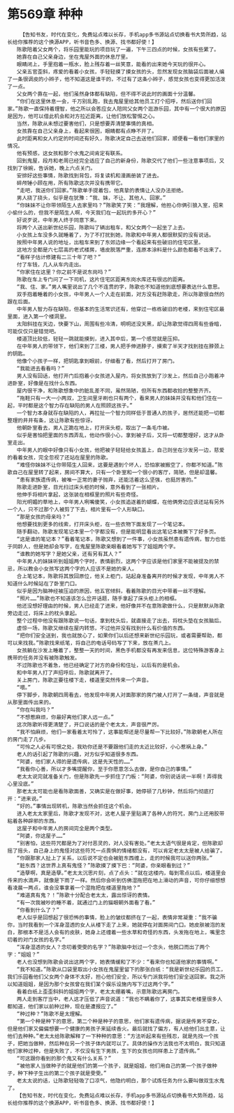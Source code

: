 # 第569章 种种
        【告知书友，时代在变化，免费站点难以长存，手机app多书源站点切换看书大势所趋，站长给你推荐的这个换源APP，听书音色多、换源、找书都好使！】
       陈歌陪着父女两个，将乐园里能玩的项目玩了一遍，下午三四点的时候，女孩有些累了。
       她靠在自己父亲身边，坐在鬼屋外面的休息厅里。
       眼睛闭上，手里抱着一瓶水，脸上残存着一丝笑意，能看的出来她今天玩的很开心。
       父亲五官歪斜，疼爱的看着小女孩，手轻轻摸了摸女孩的头，忽然发现女孩脑袋后面被人编了一条很调皮的小辫子，他不知道这是谁干的，不过有了这条小辫子，感觉女孩也变得更加活泼了一点。
       父女两个靠在一起，他们虽然身体都有缺陷，但不得不说此时的画面十分温馨。
       “你们在这里休息一会，千万别乱跑，我去鬼屋里给其他员工打个招呼，然后送你们回家。”陈歌一直保持着理智，他之所以会答应女人陪同父女两个逛游乐园，其中有一个很大的原因是因为，他可以借此机会和对方拉近距离，让他们放松警惕之心。
       当然，陈歌从未想过要害他们，只是想要弄清楚事情的真相。
       女孩靠在自己父亲身上，看起来很困，眼睛都有点睁不开了。
       此时距离和女人约定的时间还有好久，陈歌决定自己去送他们回家，顺便看一看他们家里的情况。
       他有预感，这女孩和那个水鬼之间肯定有联系。
       回到鬼屋，段月和老周已经完全适应了自己的新身份，陈歌交代了他们一些注意事项后，又找到了徐婉，告诉她，晚上六点关门。
       安排好这些事情，陈歌找到背包，将复读机和漫画册装了进去。
       碎颅锤小顾在用，所有陈歌这次并没有携带它。
       “走吧，我送你们回家。”陈歌单手提着包，他真挚的表情让人没办法拒绝。
       男人挠了挠头，似乎是在犹豫：“我、妹，不让、其他人、回家。”
       “你妹妹不让你带领陌生人去家里吗？”陈歌笑了笑：“我理解，他担心你俩引狼入室，招来小偷什么的，但我不是陌生人啊，今天我们在一起玩的多开心？”
       好说歹说，中年男人终于同意下来。
       将两个人送出新世纪乐园，陈歌叫了辆出租车，和父女两个一起坐了上去。
       小女孩上车没多久就睡着了，为了不打扰到她，陈歌和中年男人都很默契的没有说话。
       按照中年男人说的地址，出租车来到了东郊边缘一个看起来有些破旧的住宅区里。
       这地方全都是六七层高的老式楼房，墙皮脱落严重，连原本涂料是什么颜色都看不出来了。
       “看样子估计修建有二三十年了吧？”
       付了车钱，几人从车内走出。
       “你家住在这里？你之前不是说东岗吗？”
       陈歌在车上专门问了一下司机，这片住宅区距离东岗水库还有很远的距离。
       “我、住、家。”男人嘴里说出了几个不连贯的字，陈歌也不知道他到底想要表达什么意思。
       双手抱着睡着的小女孩，中年男人一个人走在前面，对方没有赶陈歌走，所以陈歌很自然的跟在后面。
       中年男人智力存在缺陷，但基本的生活常识还有，他穿过一栋栋破旧的老楼，来到住宅区最里面，进入第一个楼洞里。
       太阳斜挂在天边，快要下山，周围有些冷清，明明还没天黑，却让陈歌觉得四周有些昏暗，可能仅仅只是错觉吧。
       楼道顶比较低，轻轻一跳就能摸到，进入其中后，第一个感觉就是压抑。
       在中年男人的带领下，他们来到了三楼，男人把手伸进脖子，摸索了半天才找到挂在脖颈上的钥匙。
       他像个小孩子一样，把钥匙拿到眼前，仔细看了看，然后打开了房门。
       “我能进去看看吗？”
       男人没有回话，他打开门后抱着小女孩进入屋内，将女孩放到了沙发上，然后自己小跑着冲进卧室，好像是在找什么东西。
       屋内很干净，和陈歌想象中的脏乱差不同，虽然简陋，但所有东西都收拾的整整齐齐。
       “拖鞋只有一大一小两双，卫生间里牙刷也只有两个，看来男人的妹妹并没有和他们住在一起，平时都是这个智力存在缺陷的男人在照顾这孩子。”
       一个智力本身就存在缺陷的人，再拉扯一个智力同样低于普通人的孩子，居然还能把一切都整理的井井有条，这让陈歌有些惊讶。
       他朝卧室看去，男人正跪在地上，打开床头柜，取出了一条毛巾被。
       似乎是害怕把里面的东西弄乱，他动作很小心，拿到被子后，又将一切都整理好，这才从卧室走出。
       中年男人的眼中好像只有小女孩，他把被子轻轻给女孩盖上，自己则坐在沙发另一边，慈爱的看着女孩，完全忽视了还站在屋里的陈歌。
       “难怪你妹妹不让你带陌生人回来，这要是遇到个坏人，恐怕家被搬空了，你都不知道。”陈歌自己在屋里转了起来，房间不算大，只有一个卧室和一个很小的客厅，简陋，但是却温馨。
       “患有家族遗传病，被唯一正常的妻子抛弃，还能活着这么坚强，也挺厉害的。”
       陈歌走进卧室，目光扫过床头柜的时候，意外看到了一张相片。
       他伸手将相片拿起，这张装在相框里的照片有些奇怪。
       阳光明媚的草地上，中年男人咧嘴傻笑，小女孩追逐着的蝴蝶，在他俩旁边应该还站有另外一个人，只不过那个人被剪了下去，相片里有一个人形缺口。
       “那是女孩的母亲吗？”
       他想要找到更多的线索，打开床头柜，在一些衣物下面发现了一个笔记本。
       随手翻动，陈歌发现笔记本里一个字都没有，但是能明显看出这笔记本被撕下了好多页。
       “这是谁的笔记本？”看着笔记本，陈歌又想到了一件事，小女孩虽然患有遗传病，智力也低于同龄人，但是她却会写字，在鬼屋里陈歌亲眼看着她写下了姐姐两个字。
       “谁教的她写字？是她父亲，还有另有其人？”
       中年男人的妹妹听到姐姐两个字时，表情剧烈，这两个字应该是他们家里不能被提及的禁忌，所以教会小女孩写这两个字的人应该不是她的亲人。
       合上笔记本，陈歌将其放回原位，他关上柜门，站起身准备离开的时候才发现，中年男人不知道什么时候站在了卧室门口。
       似乎是因为脑神经被压迫的原因，他五官倾斜，看着陈歌的目光中带着一丝不理解。
       “照片……”陈歌也不知道该怎么岔开话题，随手拿起了床头柜上的相框。
       他还没想好理由的时候，男人已经走了进来，他好像并不在意陈歌做什么，只是默默从陈歌旁边走过，将床上的枕头拿起。
       整个过程中他没有跟陈歌说一句话，拿到枕头后，就直接走了出去，将枕头垫在女孩脑后。
       虚惊一场，陈歌又继续在屋内转悠，不过他并没有找到什么有价值的东西。
       “把你们安全送到，我也就放心了，如果你们以后还想来新世纪乐园玩，或者需要帮助，都可以来找我。”陈歌找来纸笔，将自己的电话号码写了下来，放在茶几上。
       女孩躺在沙发上睡着了，整整一天的时间，黑色手机都没有再发来信息，这位特殊游客身上携带的任务并没有被陈歌触发。
       不过陈歌也不着急，他已经确定了对方的身份和住址，以后有的是机会。
       和中年男人打了声招呼后，陈歌就离开了。
       关上房门，陈歌正要往楼下走，楼道里突然传来一个声音。
       “喂。”
       停下脚步，陈歌朝四周看去，他发现中年男人对面那家的房门被人打开了一条缝，声音就是从那里面传出来的。
       “你在叫我吗？”
       “不想惹麻烦，你最好离他们家人远一点。”
       这次陈歌听得更清楚了，开口说话的是个老太太，声音很严厉。
       “我不怕麻烦，他们一家看着太可怜了，这事能帮还是尽量帮一下比较好。”陈歌朝老人所在的房门走了几步。
       “可怜之人必有可恨之处，我劝你还是不要跟他们走的太近比较好，小心惹祸上身。”
       老人的话引起了陈歌的兴趣，对方似乎知道很多东西。
       “阿婆，他们家人得的是遗传病，这是先天性的……”
       “我看你心善，所以才多嘴提醒你，至于你愿意怎么去做，是你自己的事情。”
       老太太说完就准备关门，但是陈歌先一步抓住了门板：“阿婆，你别说话说一半啊！弄得我心里没底。”
       那老太太可能也是看陈歌面善，又确实是在做好事，她停顿了几秒钟，然后将门彻底打开：“进来说。”
       “好的。”事情出现转机，陈歌当然会抓住这个机会。
       进入老太太家里后，陈歌才发现不对，这老人屋子里贴满了各种人的符咒，房门上还用胶带粘着各种辟邪的东西。
       这屋子和中年男人的房间完全是两个类型。
       “阿婆，你这屋子……”
       “别害怕，这些符咒都是为了对付恶灵的，对人没有害处。”老太太语气很是肯定，但陈歌却摇了摇头，自己身上的鬼怪对这些符咒一点畏惧的情绪都没有，可以肯定老太太是被人给骗了。
       “你跟那家人扯上了关系，以后说不定也会被脏东西缠上，走的时候我可以送你两张。”
       “脏东西？这世界上真有鬼怪？”陈歌摸了摸下巴：“阿婆，你亲眼看到过？”
       “造孽啊，真是造孽。”老太太沉思片刻，点了点头：“就在这楼内，每到零点以后，楼道里会传来的水滴声，就像是下雨了一样。然后你会听到仿佛湿拖把在地上滑动的声音，可你仔细想想看凌晨一两点，谁会没事拿着一个湿拖把在楼道里拖地？”
       “难道真有鬼？！”陈歌十分配合老太太，露出惊讶的表情。
       “有一次我被吵的睡不着，就通过门上的猫眼朝外面看了看。”
       “你看到什么了？”
       老人似乎是回想起了很恐怖的事情，脸上的皱纹都挤在了一起，表情非常凝重：“我不骗你，当时我看到一个浑身湿透的女人从楼下走了上来，她就停在对面房间门口。她皮肤被泡的发白，那根本不是活人会有的皮肤，她身上还缠着一些水草和奇怪的东西，头发拖在地上，嘴里念叨着的对门女孩的名字。”
       “浑身湿透的女人？念叨着雯雯的名字？”陈歌脑中划过一个念头，他脱口而出了两个字：“姐姐？”
       老人也没想到陈歌会说出这两个字，她表情缓和了不少：“看来你也知道他家的事情啊。”
       “我不知道。”陈歌从口袋里取出小女孩在鬼屋里留下的那张白纸：“我是新世纪乐园的员工，我们乐园看他们父女两个身体不太好，担心他们安全，所以专门派我将他们安全送回家。我之所以知道姐姐，是因为那个女孩曾在我们某个娱乐设施内写下过这两个字。”
       看着白纸上歪歪斜斜的姐姐两个字，老太太绷着嘴，示意陈歌远离房门。
       两人走到客厅当中，老人这才压低了声音说道：“我也不瞒着你了，这事其实老楼里很多人都知道，他们家以前种过种，现在是遭报应了。”
       “种过种？”陈歌不是太理解。
       “第一个种是种下的意思，第二个种是种子的意思，他们家有遗传病，据说是传男不穿女，但是他们家又偏偏想要一个健康的男孩子来延续香火。最后就找了偏方，有人给他们出主意，让他们去种种。”老太太给陈歌解释了一下种种的意思：“方法听起来有些残忍，就是先找一个孩子，把她当做种，然后种在另一个孩子体内就可以了。具体的操作方法我也不太明白，我只知道他们家种过种，但是失败了，不仅没有生下男孩，生下的女孩也同样患上了遗传病。”
       “可这跟你看到的那个鬼又有什么关系？”
       “被他家人当做种子的就是他们的第一个孩子，就是姐姐，他们用自己的第一个孩子做种子，种下种子生出的第二个孩子就是雯雯。”
       老太太说的话，让陈歌轻轻吸了口凉气，他隐约明白，那个试炼任务为什么要叫做双生水鬼了。
       【告知书友，时代在变化，免费站点难以长存，手机app多书源站点切换看书大势所趋，站长给你推荐的这个换源APP，听书音色多、换源、找书都好使！】